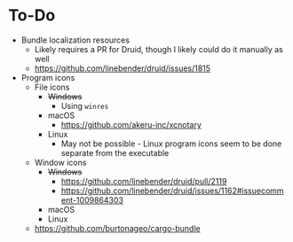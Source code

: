 # To-Do
- Bundle localization resources
  - Likely requires a PR for Druid, though I likely could do it manually as well
  - https://github.com/linebender/druid/issues/1815
- Program icons
  - File icons
    - ~~Windows~~
      - Using `winres`
    - macOS
      - https://github.com/akeru-inc/xcnotary
    - Linux
      - May not be possible - Linux program icons seem to be done separate from the executable
  - Window icons
    - ~~Windows~~
      - https://github.com/linebender/druid/pull/2119
      - https://github.com/linebender/druid/issues/1162#issuecomment-1009864303
    - macOS
    - Linux
  - https://github.com/burtonageo/cargo-bundle
